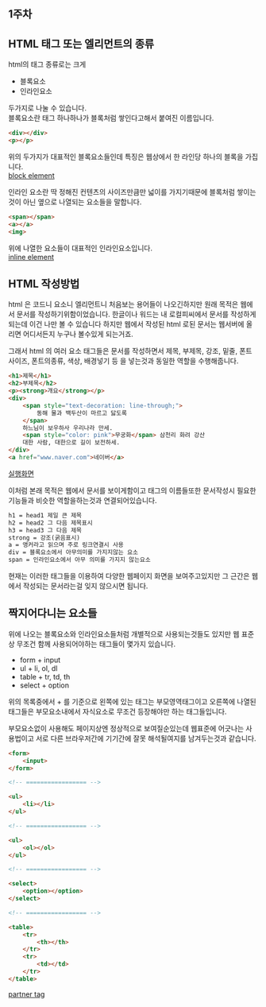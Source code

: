 ## 1주차
## HTML 태그 또는 엘리먼트의 종류
html의 태그 종류로는 크게 
- 블록요소
- 인라인요소

두가지로 나눌 수 있습니다.  
블록요소란 태그 하나하나가 블록처럼 쌓인다고해서 붙여진 이름입니다.

```html
<div></div>
<p></p>
```
위의 두가지가 대표적인 블록요소들인데 특징은 웹상에서 한 라인당 하나의 블록을 가집니다.  
[block element](https://kangyongseok.github.io/webtutorial/blockElement.html)

  
인라인 요소란 딱 정해진 컨텐츠의 사이즈만큼만 넓이를 가지기때문에 블록처럼 쌓이는것이 아닌 옆으로 나열되는 요소들을 말합니다.

```html
<span></span>
<a></a>
<img>
```

위에 나열한 요소들이 대표적인 인라인요소입니다.  
[inline element](https://kangyongseok.github.io/webtutorial/inlineElement.html)

## HTML 작성방법
html 은 코드니 요소니 엘리먼트니 처음보는 용어들이 나오긴하지만 원래 목적은 웹에서 문서를 작성하기위함이었습니다. 한글이나 워드는 내 로컬피씨에서 문서를 작성하게되는데 이건 나만 볼 수 있습니다 하지만 웹에서 작성된 html 로된 문서는 웹서버에 올리면 어디서든지 누구나 볼수있게 되는거죠.
  
그래서 html 의 여러 요소 태그들은 문서를 작성하면서 제목, 부제목, 강조, 밑줄, 폰트사이즈, 폰트의종류, 색상, 배경넣기 등 을 넣는것과 동일한 역할을 수행해줍니다.

```html
<h1>제목</h1>
<h2>부제목</h2>
<p><strong>개요</strong></p>
<div>
    <span style="text-decoration: line-through;">
        동해 물과 백두산이 마르고 닳도록
    </span>
    하느님이 보우하사 우리나라 만세.
    <span style="color: pink">무궁화</span> 삼천리 화려 강산
    대한 사람, 대한으로 길이 보전하세.
</div>
<a href="www.naver.com">네이버</a>
```

[실행화면](https://kangyongseok.github.io/webtutorial/document.html)
  
이처럼 본래 목적은 웹에서 문서를 보이게함이고 태그의 이름들또한 문서작성시 필요한 기능들과 비슷한 역할을하는것과 연결되어있습니다.

```html
h1 = head1 제일 큰 제목
h2 = head2 그 다음 제목표시
h3 = head3 그 다음 제목
strong = 강조(굵음표시)
a = 앵커라고 읽으며 주로 링크연결시 사용
div = 블록요소에서 아무의미를 가지지않는 요소
span = 인라인요소에서 아무 의미를 가지지 않는요소
```

현재는 이러한 태그들을 이용하여 다양한 웹페이지 화면을 보여주고있지만 그 근간은 웹에서 작성되는 문서라는걸 잊지 않으시면 됩니다.


## 짝지어다니는 요소들
위에 나오는 블록요소와 인라인요소들처럼 개별적으로 사용되는것들도 있지만 웹 표준상 무조건 함께 사용되어야하는 태그들이 몇가지 있습니다.
- form + input
- ul + li, ol, dl
- table + tr, td, th
- select + option

위의 목록중에서 + 를 기준으로 왼쪽에 있는 태그는 부모영역태그이고 오른쪽에 나열된 태그들은 부모요소내에서 자식요소로 무조건 등장해야만 하는 태그들입니다.
  
부모요소없이 사용해도 페이지상엔 정상적으로 보여질순있는데 웹표준에 어긋나는 사용법이고 서로 다른 브라우저간에 기기간에 잘못 해석될여지를 남겨두는것과 같습니다.

```html
<form>
    <input>
</form>

<!-- ================= -->

<ul>
    <li></li>
</ul>

<!-- ================= -->

<ul>
    <ol></ol>
</ul>

<!-- ================= -->

<select>
    <option></option>
</select>

<!-- ================= -->

<table>
    <tr>
        <th></th>
    </tr>
    <tr>
        <td></td>
    </tr>
</table>
```

[partner tag](https://kangyongseok.github.io/webtutorial/partnerTag.html)


